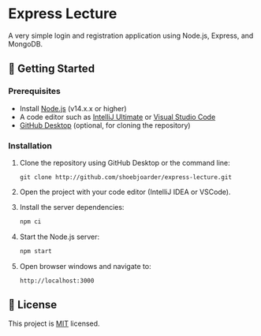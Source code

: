 # Express Lecture

A very simple login and registration application using Node.js, Express, and MongoDB.

## 🚀 Getting Started

### Prerequisites

- Install [Node.js](https://nodejs.org/en/download) (v14.x.x or higher)
- A code editor such as [IntelliJ Ultimate](https://www.jetbrains.com/idea/download) or [Visual Studio Code](https://code.visualstudio.com/download)
- [GitHub Desktop](https://desktop.github.com/) (optional, for cloning the repository)

### Installation

1. Clone the repository using GitHub Desktop or the command line:

   ```
   git clone http://github.com/shoebjoarder/express-lecture.git
   ```

2. Open the project with your code editor (IntelliJ IDEA or VSCode).

3. Install the server dependencies:

   ```bash
   npm ci
   ```

4. Start the Node.js server:

   ```bash
   npm start
   ```

5. Open browser windows and navigate to:

   ```
   http://localhost:3000
   ```

## 📝 License

This project is [MIT](LICENSE) licensed.
